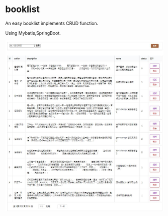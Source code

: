 # booklist
An easy booklist implements CRUD function.

Using Mybatis,SpringBoot.

![](images/first.jpg)
